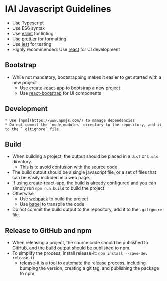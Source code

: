# IAI Javascript Guidelines

  * Use Typescript
  * Use ES6 syntax
  * Use [eslint](https://eslint.org/) for linting
  * Use [prettier](https://prettier.io/) for formatting
  * Use [jest](https://jestjs.io/) for testing
  * Highly recommended: Use [react](https://reactjs.org/) for UI development

## Bootstrap

  * While not mandatory, bootstrapping makes it easier to get started with a new project
    - Use [create-react-app](https://create-react-app.dev/) to bootstrap a new project
    - Use [react-bootstrap](https://react-bootstrap.github.io/) for UI components

## Development

    * Use [npm](https://www.npmjs.com/) to manage dependencies
    * Do not commit the `node_modules` directory to the repository, add it to the `.gitignore` file.

## Build

  * When building a project, the output should be placed in a `dist` or `build` directory.
    - This is to avoid confusion with the source code
  * The build output should be a single javascript file, or a set of files that can be easily included in a web page.
  * If using create-react-app, the build is already configured and you can simply run `npm run build` to build the project
  * Otherwise:
    - Use [webpack](https://webpack.js.org/) to build the project
    - Use [babel](https://babeljs.io/) to transpile the code
  * Do not commit the build output to the repository, add it to the `.gitignore` file.

## Release to GitHub and npm

  * When releasing a project, the source code should be published to GitHub, and the build output should be published to npm.
  * To simplify the process, install release-it: `npm install --save-dev release-it`
    - release-it is a tool to automate the release process, including bumping the version, creating a git tag, and publishing the package to npm
